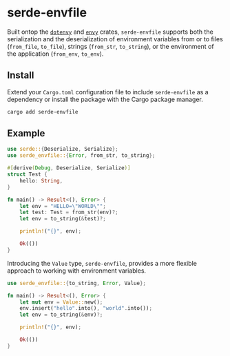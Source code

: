 # serde-envfile

Built ontop the [`dotenvy`](https://github.com/allan2/dotenvy) and [`envy`](https://github.com/softprops/envy) crates, `serde-envfile` supports both the serialization and the deserialization of environment variables from or to files (`from_file`, `to_file`), strings (`from_str`, `to_string`), or the environment of the application (`from_env`, `to_env`).

## Install

Extend your `Cargo.toml` configuration file to include `serde-envfile` as a dependency or install the package with the Cargo package manager.

```zsh
cargo add serde-envfile
```

## Example

```Rust
use serde::{Deserialize, Serialize};
use serde_envfile::{Error, from_str, to_string};

#[derive(Debug, Deserialize, Serialize)]
struct Test {
    hello: String,
}

fn main() -> Result<(), Error> {
    let env = "HELLO=\"WORLD\"";
    let test: Test = from_str(env)?;
    let env = to_string(&test)?;

    println!("{}", env);

    Ok(())
}
```

Introducing the `Value` type, `serde-envfile`, provides a more flexible approach to working with environment variables.

```Rust
use serde_envfile::{to_string, Error, Value};

fn main() -> Result<(), Error> {
    let mut env = Value::new();
    env.insert("hello".into(), "world".into());
    let env = to_string(&env)?;

    println!("{}", env);

    Ok(())
}
```
